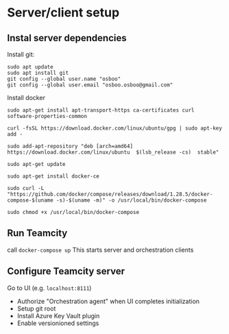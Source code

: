 # Server/client setup
## Instal server dependencies
Install git:
```
sudo apt update
sudo apt install git
git config --global user.name "osboo"
git config --global user.email "osboo.osboo@gmail.com"
```
Install docker
```
sudo apt-get install apt-transport-https ca-certificates curl software-properties-common

curl -fsSL https://download.docker.com/linux/ubuntu/gpg | sudo apt-key add -

sudo add-apt-repository "deb [arch=amd64] https://download.docker.com/linux/ubuntu  $(lsb_release -cs)  stable" 

sudo apt-get update

sudo apt-get install docker-ce

sudo curl -L "https://github.com/docker/compose/releases/download/1.28.5/docker-compose-$(uname -s)-$(uname -m)" -o /usr/local/bin/docker-compose

sudo chmod +x /usr/local/bin/docker-compose
```

## Run Teamcity
call `docker-compose up`
This starts server and orchestration clients

## Configure Teamcity server
Go to UI (e.g. `localhost:8111`)
- Authorize "Orchestration agent" when UI completes initialization
- Setup git root
- Install Azure Key Vault plugin
- Enable versionioned settings 
